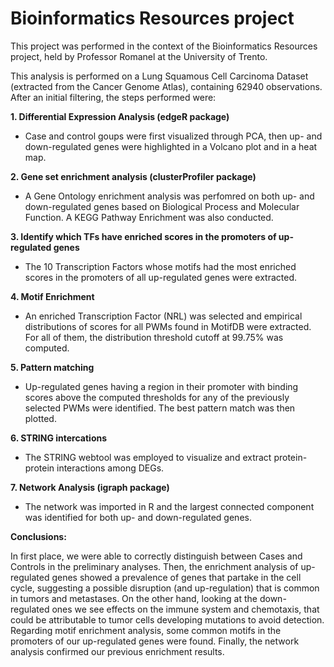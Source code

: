 # Bioinformatics Resources project
This project was performed in the context of the Bioinformatics Resources project, held by Professor Romanel at the University of Trento.

This analysis is performed on a Lung Squamous Cell Carcinoma Dataset (extracted from the Cancer Genome Atlas), containing 62940 observations. 
After an initial filtering, the steps performed were:

**1. Differential Expression Analysis (edgeR package)**
- Case and control goups were first visualized through PCA, then up- and down-regulated genes were highlighted in a Volcano plot and in a heat map.

**2. Gene set enrichment analysis (clusterProfiler package)**
- A Gene Ontology enrichment analysis was perfomred on both up- and down-regulated genes based on Biological Process and Molecular Function. A KEGG Pathway Enrichment was also conducted.

**3. Identify which TFs have enriched scores in the promoters of up-regulated genes**
- The 10 Transcription Factors whose motifs had the most enriched scores in the promoters of all up-regulated genes were extracted.

**4. Motif Enrichment**
- An enriched Transcription Factor (NRL) was selected and empirical distributions of scores for all PWMs found in MotifDB were extracted. For all of
them, the distribution threshold cutoff at 99.75% was computed.

**5. Pattern matching**
- Up-regulated genes having a region in their promoter with binding scores above the computed thresholds for any of the previously selected PWMs were identified. The best pattern match was then plotted.

**6. STRING intercations**
- The STRING webtool was employed to visualize and extract protein-protein interactions among DEGs.

**7. Network Analysis (igraph package)**
- The network was imported in R and the largest connected component was identified for both up- and down-regulated genes.

**Conclusions:**

In first place, we were able to correctly distinguish between Cases and Controls in the preliminary analyses. Then, the enrichment analysis of up-regulated genes showed a prevalence of genes that partake in the cell cycle, suggesting a possible disruption (and up-regulation) that is common in tumors and metastases. On the other hand, looking at the down-regulated ones we see effects on the immune system and chemotaxis, that could be attributable to tumor cells developing mutations to avoid detection. Regarding motif enrichment analysis, some common motifs in the promoters of our up-regulated genes were found. Finally, the network analysis confirmed our previous enrichment results.

